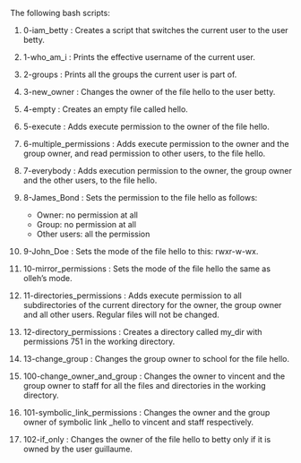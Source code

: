 The following bash scripts:

1. 0-iam_betty : Creates a script that switches the current user to the user betty.

2. 1-who_am_i : Prints the effective username of the current user.

3. 2-groups : Prints all the groups the current user is part of.

4. 3-new_owner : Changes the owner of the file hello to the user betty.

5. 4-empty : Creates an empty file called hello.

6. 5-execute : Adds execute permission to the owner of the file hello.

7. 6-multiple_permissions : Adds execute permission to the owner and the group owner, and read permission to other users, to the file hello.

8. 7-everybody : Adds execution permission to the owner, the group owner and the other users, to the file hello.

9. 8-James_Bond : Sets the permission to the file hello as follows:
	- Owner: no permission at all
	- Group: no permission at all
	- Other users: all the permission

10. 9-John_Doe : Sets the mode of the file hello to this: rwxr-w-wx.

11. 10-mirror_permissions : Sets the mode of the file hello the same as olleh’s mode.

12. 11-directories_permissions : Adds execute permission to all subdirectories of the current directory for the owner, the group owner and all other users. Regular files will not be changed.

13. 12-directory_permissions : Creates a directory called my_dir with permissions 751 in the working directory.

14. 13-change_group : Changes the group owner to school for the file hello.

15. 100-change_owner_and_group : Changes the owner to vincent and the group owner to staff for all the files and directories in the working directory.

16. 101-symbolic_link_permissions : Changes the owner and the group owner of symbolic link _hello to vincent and staff respectively.

17. 102-if_only : Changes the owner of the file hello to betty only if it is owned by the user guillaume.
